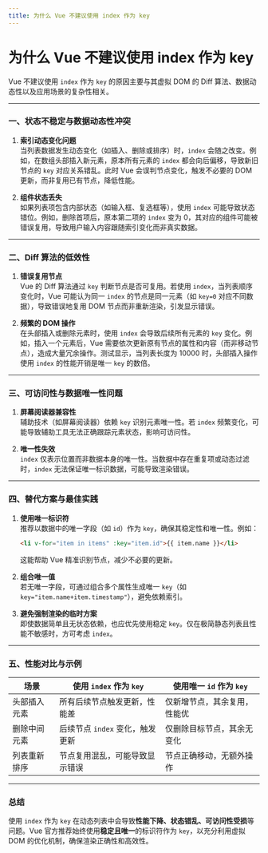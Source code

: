 ```yaml
---
title: 为什么 Vue 不建议使用 index 作为 key
---
```


# 为什么 Vue 不建议使用 index 作为 key
Vue 不建议使用 `index` 作为 `key` 的原因主要与其虚拟 DOM 的 Diff 算法、数据动态性以及应用场景的复杂性相关。

---

### 一、**状态不稳定与数据动态性冲突**
1. **索引动态变化问题**  
   当列表数据发生动态变化（如插入、删除或排序）时，`index` 会随之改变。例如，在数组头部插入新元素，原本所有元素的 `index` 都会向后偏移，导致新旧节点的 `key` 对应关系错乱。此时 Vue 会误判节点变化，触发不必要的 DOM 更新，而非复用已有节点，降低性能。

2. **组件状态丢失**  
   如果列表项包含内部状态（如输入框、复选框等），使用 `index` 可能导致状态错位。例如，删除首项后，原本第二项的 `index` 变为 0，其对应的组件可能被错误复用，导致用户输入内容跟随索引变化而非真实数据。

---

### 二、**Diff 算法的低效性**
1. **错误复用节点**  
   Vue 的 Diff 算法通过 `key` 判断节点是否可复用。若使用 `index`，当列表顺序变化时，Vue 可能认为同一 `index` 的节点是同一元素（如 `key=0` 对应不同数据），导致错误地复用 DOM 节点而非重新渲染，引发显示错误。

2. **频繁的 DOM 操作**  
   在头部插入或删除元素时，使用 `index` 会导致后续所有元素的 `key` 变化。例如，插入一个元素后，Vue 需要依次更新原有节点的属性和内容（而非移动节点），造成大量冗余操作。测试显示，当列表长度为 10000 时，头部插入操作使用 `index` 的性能开销是唯一 `key` 的数倍。

---

### 三、**可访问性与数据唯一性问题**
1. **屏幕阅读器兼容性**  
   辅助技术（如屏幕阅读器）依赖 `key` 识别元素唯一性。若 `index` 频繁变化，可能导致辅助工具无法正确跟踪元素状态，影响可访问性。

2. **唯一性失效**  
   `index` 仅表示位置而非数据本身的唯一性。当数据中存在重复项或动态过滤时，`index` 无法保证唯一标识数据，可能导致渲染错误。

---

### 四、**替代方案与最佳实践**
1. **使用唯一标识符**  
   推荐以数据中的唯一字段（如 `id`）作为 `key`，确保其稳定性和唯一性。例如：
   ```html
   <li v-for="item in items" :key="item.id">{{ item.name }}</li>
   ```
   这能帮助 Vue 精准识别节点，减少不必要的更新。

2. **组合唯一值**  
   若无唯一字段，可通过组合多个属性生成唯一 `key`（如 `key="item.name+item.timestamp"`），避免依赖索引。

3. **避免强制渲染的临时方案**  
   即使数据简单且无状态依赖，也应优先使用稳定 `key`。仅在极简静态列表且性能不敏感时，方可考虑 `index`。

---

### 五、**性能对比与示例**
| 场景                     | 使用 `index` 作为 `key`                     | 使用唯一 `id` 作为 `key`           |
|--------------------------|--------------------------------------------|-----------------------------------|
| 头部插入元素             | 所有后续节点触发更新，性能差      | 仅新增节点，其余复用，性能优       |
| 删除中间元素             | 后续节点 `index` 变化，触发更新             | 仅删除目标节点，其余无变化         |
| 列表重新排序             | 节点复用混乱，可能导致显示错误  | 节点正确移动，无额外操作           |

---

### 总结
使用 `index` 作为 `key` 在动态列表中会导致**性能下降、状态错乱、可访问性受损**等问题。Vue 官方推荐始终使用**稳定且唯一**的标识符作为 `key`，以充分利用虚拟 DOM 的优化机制，确保渲染正确性和高效性。